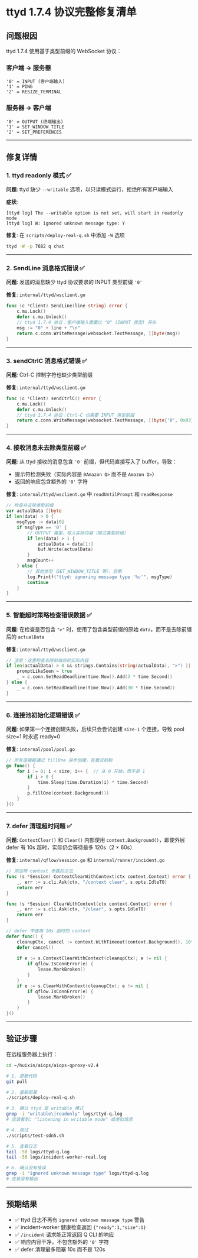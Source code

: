 # ttyd 1.7.4 协议完整修复清单

## 问题根因

ttyd 1.7.4 使用基于类型前缀的 WebSocket 协议：

### 客户端 → 服务器
```
'0' = INPUT (客户端输入)
'1' = PING  
'2' = RESIZE_TERMINAL
```

### 服务器 → 客户端
```
'0' = OUTPUT (终端输出)
'1' = SET_WINDOW_TITLE
'2' = SET_PREFERENCES
```

---

## 修复详情

### 1. ttyd readonly 模式 ✅
**问题**: ttyd 缺少 `--writable` 选项，以只读模式运行，拒绝所有客户端输入

**症状**:
```
[ttyd log] The --writable option is not set, will start in readonly mode
[ttyd log] W: ignored unknown message type: Y
```

**修复**: 在 `scripts/deploy-real-q.sh` 中添加 `-W` 选项
```bash
ttyd -W -p 7682 q chat
```

---

### 2. SendLine 消息格式错误 ✅
**问题**: 发送的消息缺少 ttyd 协议要求的 INPUT 类型前缀 `'0'`

**修复**: `internal/ttyd/wsclient.go`
```go
func (c *Client) SendLine(line string) error {
    c.mu.Lock()
    defer c.mu.Unlock()
    // ttyd 1.7.4 协议：客户端输入需要以 "0" (INPUT 类型) 开头
    msg := "0" + line + "\n"
    return c.conn.WriteMessage(websocket.TextMessage, []byte(msg))
}
```

---

### 3. sendCtrlC 消息格式错误 ✅
**问题**: Ctrl-C 控制字符也缺少类型前缀

**修复**: `internal/ttyd/wsclient.go`
```go
func (c *Client) sendCtrlC() error {
    c.mu.Lock()
    defer c.mu.Unlock()
    // ttyd 1.7.4 协议：Ctrl-C 也需要 INPUT 类型前缀
    return c.conn.WriteMessage(websocket.TextMessage, []byte{'0', 0x03})
}
```

---

### 4. 接收消息未去除类型前缀 ✅
**问题**: 从 ttyd 接收的消息包含 `'0'` 前缀，但代码直接写入了 buffer，导致：
- 提示符检测失败（实际内容是 `0Amazon Q>` 而不是 `Amazon Q>`）
- 返回的响应包含额外的 `'0'` 字符

**修复**: `internal/ttyd/wsclient.go` 中 `readUntilPrompt` 和 `readResponse`
```go
// 检查并去除类型前缀
var actualData []byte
if len(data) > 0 {
    msgType := data[0]
    if msgType == '0' {
        // OUTPUT 类型，写入实际内容（跳过类型前缀）
        if len(data) > 1 {
            actualData = data[1:]
            buf.Write(actualData)
        }
        msgCount++
    } else {
        // 其他类型（SET_WINDOW_TITLE 等），忽略
        log.Printf("ttyd: ignoring message type '%c'", msgType)
        continue
    }
}
```

---

### 5. 智能超时策略检查错误数据 ✅
**问题**: 在检查是否包含 `">"` 时，使用了包含类型前缀的原始 `data`，而不是去除前缀后的 `actualData`

**修复**: `internal/ttyd/wsclient.go`
```go
// 注意：这里检查去除前缀后的实际内容
if len(actualData) > 0 && strings.Contains(string(actualData), ">") || promptLikeSeen {
    promptLikeSeen = true
    _ = c.conn.SetReadDeadline(time.Now().Add(3 * time.Second))
} else {
    _ = c.conn.SetReadDeadline(time.Now().Add(30 * time.Second))
}
```

---

### 6. 连接池初始化逻辑错误 ✅
**问题**: 如果第一个连接创建失败，后续只会尝试创建 `size-1` 个连接，导致 pool size=1 时永远 ready=0

**修复**: `internal/pool/pool.go`
```go
// 所有连接都通过 fillOne 异步创建，有重试机制
go func() {
    for i := 0; i < size; i++ {  // 从 0 开始，而不是 1
        if i > 0 {
            time.Sleep(time.Duration(i) * time.Second)
        }
        p.fillOne(context.Background())
    }
}()
```

---

### 7. defer 清理超时问题 ✅
**问题**: `ContextClear()` 和 `Clear()` 内部使用 `context.Background()`，即使外层 defer 有 10s 超时，实际仍会等待最多 120s（2 × 60s）

**修复**: `internal/qflow/session.go` 和 `internal/runner/incident.go`
```go
// 添加带 context 参数的方法
func (s *Session) ContextClearWithContext(ctx context.Context) error {
    _, err := s.cli.Ask(ctx, "/context clear", s.opts.IdleTO)
    return err
}

func (s *Session) ClearWithContext(ctx context.Context) error {
    _, err := s.cli.Ask(ctx, "/clear", s.opts.IdleTO)
    return err
}

// defer 中使用 10s 超时的 context
defer func() {
    cleanupCtx, cancel := context.WithTimeout(context.Background(), 10*time.Second)
    defer cancel()
    
    if e := s.ContextClearWithContext(cleanupCtx); e != nil {
        if qflow.IsConnError(e) {
            lease.MarkBroken()
        }
    }
    if e := s.ClearWithContext(cleanupCtx); e != nil {
        if qflow.IsConnError(e) {
            lease.MarkBroken()
        }
    }
}()
```

---

## 验证步骤

在远程服务器上执行：

```bash
cd ~/huixin/aiops/aiops-qproxy-v2.4

# 1. 更新代码
git pull

# 2. 重新部署
./scripts/deploy-real-q.sh

# 3. 确认 ttyd 是 writable 模式
grep -i "writable\|readonly" logs/ttyd-q.log
# 应该看到: "listening in writable mode" 或类似信息

# 4. 测试
./scripts/test-sdn5.sh

# 5. 查看日志
tail -50 logs/ttyd-q.log
tail -50 logs/incident-worker-real.log

# 6. 确认没有错误
grep -i "ignored unknown message type" logs/ttyd-q.log
# 应该没有输出
```

---

## 预期结果

- ✅ ttyd 日志不再有 `ignored unknown message type` 警告
- ✅ incident-worker 健康检查返回 `{"ready":1,"size":1}`
- ✅ `/incident` 请求能正常返回 Q CLI 的响应
- ✅ 响应内容干净，不包含额外的 `'0'` 字符
- ✅ defer 清理最多阻塞 10s 而不是 120s

